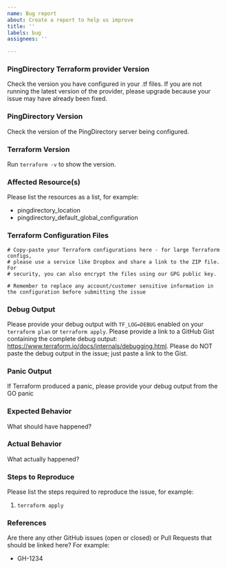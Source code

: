```yaml
---
name: Bug report
about: Create a report to help us improve
title: ''
labels: bug
assignees: ''

---
```


### PingDirectory Terraform provider Version
Check the version you have configured in your .tf files. If you are not running the latest version of the provider, please upgrade because your issue may have already been fixed.

### PingDirectory Version
Check the version of the PingDirectory server being configured.

### Terraform Version
Run `terraform -v` to show the version.

### Affected Resource(s)
Please list the resources as a list, for example:
- pingdirectory_location
- pingdirectory_default_global_configuration

### Terraform Configuration Files
```hcl
# Copy-paste your Terraform configurations here - for large Terraform configs,
# please use a service like Dropbox and share a link to the ZIP file. For
# security, you can also encrypt the files using our GPG public key.

# Remember to replace any account/customer sensitive information in the configuration before submitting the issue
```

### Debug Output
Please provide your debug output with `TF_LOG=DEBUG` enabled on your `terraform plan` or `terraform apply`. Please provide a link to a GitHub Gist containing the complete debug output: https://www.terraform.io/docs/internals/debugging.html. Please do NOT paste the debug output in the issue; just paste a link to the Gist.

### Panic Output
If Terraform produced a panic, please provide your debug output from the GO panic

### Expected Behavior
What should have happened?

### Actual Behavior
What actually happened?

### Steps to Reproduce
Please list the steps required to reproduce the issue, for example:
1. `terraform apply`

### References
Are there any other GitHub issues (open or closed) or Pull Requests that should be linked here? For example:
- GH-1234
